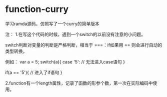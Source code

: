 # function-curry
学习ramda源码，仿照写了一个curry的简单版本

注：
1.在写这个代码的时候，遇到一个switch的以前没有注意的小问题。

switch判断对变量的判断是严格判断，相当于 ===：if如果用 == 则会进行自动的类型转换。

例如：
var a = 5;
switch(a){
   case '5':  // 无法进入case语句
}

if(a == '5'){
  // 进入了if语句
}

2.function有一个length属性，记录了函数的形参个数，第一次在实际编码中使用。
